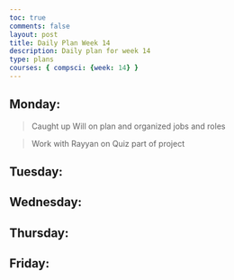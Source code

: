 ```yaml
---
toc: true
comments: false
layout: post
title: Daily Plan Week 14
description: Daily plan for week 14
type: plans
courses: { compsci: {week: 14} }
---
```


## Monday:
> Caught up Will on plan and organized jobs and roles

> Work with Rayyan on Quiz part of project

## Tuesday:
> 

## Wednesday:
> 

## Thursday:
> 

## Friday:
> 